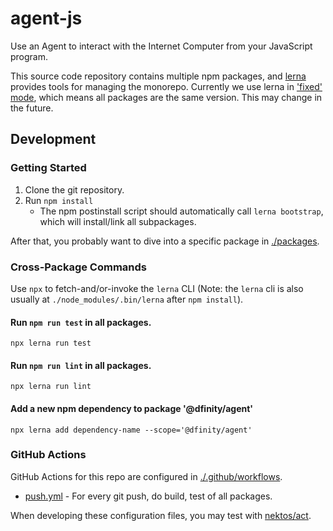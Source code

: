 # agent-js

Use an Agent to interact with the Internet Computer from your JavaScript program.

This source code repository contains multiple npm packages, and [lerna](https://lerna.js.org/) provides tools for managing the monorepo. Currently we use lerna in ['fixed' mode](https://github.com/lerna/lerna#fixedlocked-mode-default), which means all packages are the same version. This may change in the future.

## Development

### Getting Started

1. Clone the git repository.
2. Run `npm install`
    * The npm postinstall script should automatically call `lerna bootstrap`, which will install/link all subpackages.

After that, you probably want to dive into a specific package in [./packages](./packages).

### Cross-Package Commands

Use `npx` to fetch-and/or-invoke the `lerna` CLI (Note: the `lerna` cli is also usually at `./node_modules/.bin/lerna` after `npm install`).

#### Run `npm run test` in all packages.

```
npx lerna run test
```

#### Run `npm run lint` in all packages.

```
npx lerna run lint
```

#### Add a new npm dependency to package '@dfinity/agent'

```
npx lerna add dependency-name --scope='@dfinity/agent'
```

### GitHub Actions

GitHub Actions for this repo are configured in [./.github/workflows](./.github/workflows).

* [push.yml](./.github/workflows/push.yml) - For every git push, do build, test of all packages.

When developing these configuration files, you may test with [nektos/act](https://github.com/nektos/act).
